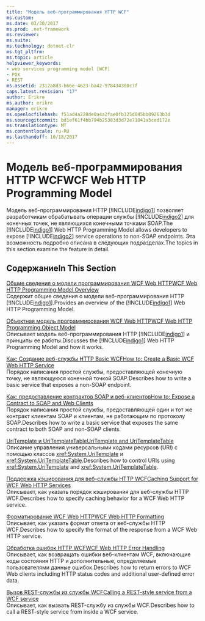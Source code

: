 ```yaml
---
title: "Модель веб-программирования HTTP WCF"
ms.custom: 
ms.date: 03/30/2017
ms.prod: .net-framework
ms.reviewer: 
ms.suite: 
ms.technology: dotnet-clr
ms.tgt_pltfrm: 
ms.topic: article
helpviewer_keywords:
- web services programming model [WCF]
- POX
- REST
ms.assetid: 2312a8d3-b66e-4623-ba42-978434300c7f
caps.latest.revision: "17"
author: Erikre
ms.author: erikre
manager: erikre
ms.openlocfilehash: f51ad4a228de0a4a2fae0fb325d045bb09263b3d
ms.sourcegitcommit: bd1ef61f4bb794b25383d3d72e71041a5ced172e
ms.translationtype: MT
ms.contentlocale: ru-RU
ms.lasthandoff: 10/18/2017
---
```

# <a name="wcf-web-http-programming-model"></a><span data-ttu-id="fa41a-102">Модель веб-программирования HTTP WCF</span><span class="sxs-lookup"><span data-stu-id="fa41a-102">WCF Web HTTP Programming Model</span></span>
<span data-ttu-id="fa41a-103">Модель веб-программирования HTTP [!INCLUDE[indigo1](../../../../includes/indigo1-md.md)] позволяет разработчикам обрабатывать операции службы [!INCLUDE[indigo2](../../../../includes/indigo2-md.md)] для конечных точек, не являющихся конечными точками SOAP.</span><span class="sxs-lookup"><span data-stu-id="fa41a-103">The [!INCLUDE[indigo1](../../../../includes/indigo1-md.md)] Web HTTP Programming Model allows developers to expose [!INCLUDE[indigo2](../../../../includes/indigo2-md.md)] service operations to non-SOAP endpoints.</span></span> <span data-ttu-id="fa41a-104">Эта возможность подробно описана в следующих подразделах.</span><span class="sxs-lookup"><span data-stu-id="fa41a-104">The topics in this section examine the feature in detail.</span></span>  
  
## <a name="in-this-section"></a><span data-ttu-id="fa41a-105">Содержание</span><span class="sxs-lookup"><span data-stu-id="fa41a-105">In This Section</span></span>  
 [<span data-ttu-id="fa41a-106">Общие сведения о модели программирования WCF Web HTTP</span><span class="sxs-lookup"><span data-stu-id="fa41a-106">WCF Web HTTP Programming Model Overview</span></span>](../../../../docs/framework/wcf/feature-details/wcf-web-http-programming-model-overview.md)  
 <span data-ttu-id="fa41a-107">Содержит общие сведения о модели веб-программирования HTTP [!INCLUDE[indigo1](../../../../includes/indigo1-md.md)].</span><span class="sxs-lookup"><span data-stu-id="fa41a-107">Provides an overview of the [!INCLUDE[indigo1](../../../../includes/indigo1-md.md)] Web HTTP Programming Model.</span></span>  
  
 [<span data-ttu-id="fa41a-108">Объектная модель программирования WCF Web HTTP</span><span class="sxs-lookup"><span data-stu-id="fa41a-108">WCF Web HTTP Programming Object Model</span></span>](../../../../docs/framework/wcf/feature-details/wcf-web-http-programming-object-model.md)  
 <span data-ttu-id="fa41a-109">Описывает модель веб-программирования HTTP [!INCLUDE[indigo1](../../../../includes/indigo1-md.md)] и принципы ее работы.</span><span class="sxs-lookup"><span data-stu-id="fa41a-109">Discusses the [!INCLUDE[indigo1](../../../../includes/indigo1-md.md)] Web HTTP Programming Model and how it works.</span></span>  
  
 [<span data-ttu-id="fa41a-110">Как: Создание веб-службы HTTP Basic WCF</span><span class="sxs-lookup"><span data-stu-id="fa41a-110">How to: Create a Basic WCF Web HTTP Service</span></span>](../../../../docs/framework/wcf/feature-details/how-to-create-a-basic-wcf-web-http-service.md)  
 <span data-ttu-id="fa41a-111">Порядок написания простой службы, предоставляющей конечную точку, не являющуюся конечной точкой SOAP.</span><span class="sxs-lookup"><span data-stu-id="fa41a-111">Describes how to write a basic service that exposes a non-SOAP endpoint.</span></span>  
  
 [<span data-ttu-id="fa41a-112">Как: предоставление контрактов SOAP и веб-клиентов</span><span class="sxs-lookup"><span data-stu-id="fa41a-112">How to: Expose a Contract to SOAP and Web Clients</span></span>](../../../../docs/framework/wcf/feature-details/how-to-expose-a-contract-to-soap-and-web-clients.md)  
 <span data-ttu-id="fa41a-113">Порядок написания простой службы, предоставляющей один и тот же контракт клиентам SOAP и клиентам, не работающим по протоколу SOAP.</span><span class="sxs-lookup"><span data-stu-id="fa41a-113">Describes how to write a basic service that exposes the same contract to both SOAP and non-SOAP clients.</span></span>  
  
 [<span data-ttu-id="fa41a-114">UriTemplate и UriTemplateTable</span><span class="sxs-lookup"><span data-stu-id="fa41a-114">UriTemplate and UriTemplateTable</span></span>](../../../../docs/framework/wcf/feature-details/uritemplate-and-uritemplatetable.md)  
 <span data-ttu-id="fa41a-115">Описание управления универсальными кодами ресурсов (URI) с помощью классов <xref:System.UriTemplate> и <xref:System.UriTemplateTable>.</span><span class="sxs-lookup"><span data-stu-id="fa41a-115">Describes how to control URIs using <xref:System.UriTemplate> and <xref:System.UriTemplateTable>.</span></span>  
  
 [<span data-ttu-id="fa41a-116">Поддержка кэширования для веб-службы HTTP WCF</span><span class="sxs-lookup"><span data-stu-id="fa41a-116">Caching Support for WCF Web HTTP Services</span></span>](../../../../docs/framework/wcf/feature-details/caching-support-for-wcf-web-http-services.md)  
 <span data-ttu-id="fa41a-117">Описывает, как указать порядок кэширования для веб-службы HTTP WCF.</span><span class="sxs-lookup"><span data-stu-id="fa41a-117">Describes how to specify caching behavior for a WCF Web HTTP service.</span></span>  
  
 [<span data-ttu-id="fa41a-118">Форматирование WCF Web HTTP</span><span class="sxs-lookup"><span data-stu-id="fa41a-118">WCF Web HTTP Formatting</span></span>](../../../../docs/framework/wcf/feature-details/wcf-web-http-formatting.md)  
 <span data-ttu-id="fa41a-119">Описывает, как указать формат ответа от веб-службы HTTP WCF.</span><span class="sxs-lookup"><span data-stu-id="fa41a-119">Describes how to specify the format of the response from a WCF Web HTTP service.</span></span>  
  
 [<span data-ttu-id="fa41a-120">Обработка ошибок HTTP WCF</span><span class="sxs-lookup"><span data-stu-id="fa41a-120">WCF Web HTTP Error Handling</span></span>](../../../../docs/framework/wcf/feature-details/wcf-web-http-error-handling.md)  
 <span data-ttu-id="fa41a-121">Описывает, как возвращать ошибки веб-клиентам WCF, включающие коды состояния HTTP и дополнительные, определяемые пользователями данные ошибок.</span><span class="sxs-lookup"><span data-stu-id="fa41a-121">Describes how to return errors to WCF Web clients including HTTP status codes and additional user-defined error data.</span></span>  
  
 [<span data-ttu-id="fa41a-122">Вызов REST-службы из службы WCF</span><span class="sxs-lookup"><span data-stu-id="fa41a-122">Calling a REST-style service from a WCF service</span></span>](../../../../docs/framework/wcf/feature-details/calling-a-rest-style-service-from-a-wcf-service.md)  
 <span data-ttu-id="fa41a-123">Описывает, как вызвать REST-службу из службы WCF.</span><span class="sxs-lookup"><span data-stu-id="fa41a-123">Describes how to call a REST-style service from inside a WCF service.</span></span>
